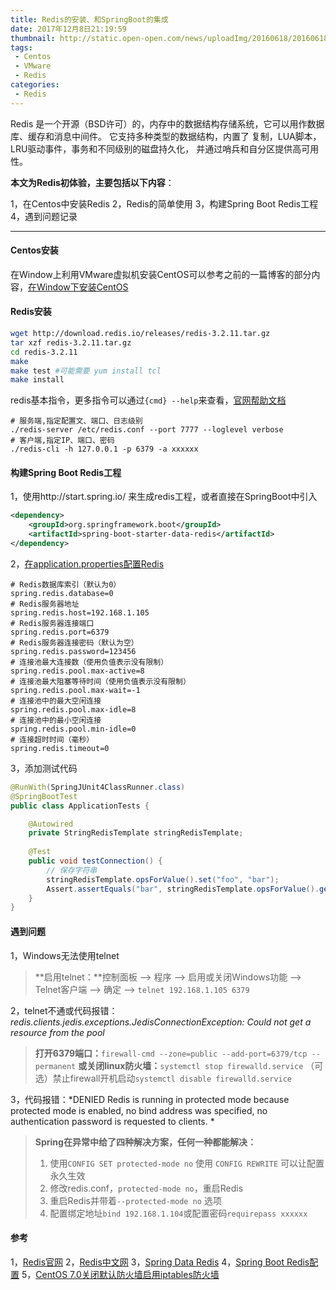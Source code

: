 ```yaml
---
title: Redis的安装、和SpringBoot的集成
date: 2017年12月8日21:19:59
thumbnail: http://static.open-open.com/news/uploadImg/20160618/20160618093614_122.png
tags: 
 - Centos
 - VMware
 - Redis
categories: 
 - Redis
---
```

Redis 是一个开源（BSD许可）的，内存中的数据结构存储系统，它可以用作数据库、缓存和消息中间件。 它支持多种类型的数据结构，内置了 复制，LUA脚本，LRU驱动事件，事务和不同级别的磁盘持久化， 并通过哨兵和自分区提供高可用性。

**本文为Redis初体验，主要包括以下内容**：

1，在Centos中安装Redis
2，Redis的简单使用
3，构建Spring Boot Redis工程
4，遇到问题记录

<!--more-->

----------
#### **Centos安装**
在Window上利用VMware虚拟机安装CentOS可以参考之前的一篇博客的部分内容，[在Window下安装CentOS](https://vther.coding.me/nginx-install-on-centos-in-windows/)
#### **Redis安装**

```bash
wget http://download.redis.io/releases/redis-3.2.11.tar.gz
tar xzf redis-3.2.11.tar.gz
cd redis-3.2.11
make
make test #可能需要 yum install tcl
make install 
```
redis基本指令，更多指令可以通过`{cmd} --help`来查看，[官网帮助文档](https://redis.io/topics/rediscli)
```
# 服务端,指定配置文、端口、日志级别
./redis-server /etc/redis.conf --port 7777 --loglevel verbose 
# 客户端,指定IP、端口、密码
./redis-cli -h 127.0.0.1 -p 6379 -a xxxxxx
```
#### **构建Spring Boot Redis工程**
1，使用http://start.spring.io/ 来生成redis工程，或者直接在SpringBoot中引入
```xml
<dependency>
    <groupId>org.springframework.boot</groupId>
    <artifactId>spring-boot-starter-data-redis</artifactId>
</dependency>
```
2，[在application.properties配置Redis](https://docs.spring.io/spring-boot/docs/current/reference/htmlsingle/)
```
# Redis数据库索引（默认为0）
spring.redis.database=0
# Redis服务器地址
spring.redis.host=192.168.1.105
# Redis服务器连接端口
spring.redis.port=6379
# Redis服务器连接密码（默认为空）
spring.redis.password=123456
# 连接池最大连接数（使用负值表示没有限制）
spring.redis.pool.max-active=8
# 连接池最大阻塞等待时间（使用负值表示没有限制）
spring.redis.pool.max-wait=-1
# 连接池中的最大空闲连接
spring.redis.pool.max-idle=8
# 连接池中的最小空闲连接
spring.redis.pool.min-idle=0
# 连接超时时间（毫秒）
spring.redis.timeout=0
```
3，添加测试代码
```java
@RunWith(SpringJUnit4ClassRunner.class)
@SpringBootTest
public class ApplicationTests {

    @Autowired
    private StringRedisTemplate stringRedisTemplate;
    
    @Test
    public void testConnection() {
        // 保存字符串
        stringRedisTemplate.opsForValue().set("foo", "bar");
        Assert.assertEquals("bar", stringRedisTemplate.opsForValue().get("foo"));
    }
}
```
#### **遇到问题**
1，Windows无法使用telnet
> **启用telnet：**控制面板 --> 程序 --> 启用或关闭Windows功能 --> Telnet客户端 --> 确定 --> `telnet 192.168.1.105 6379`

2，telnet不通或代码报错：*redis.clients.jedis.exceptions.JedisConnectionException: Could not get a resource from the pool*
> **打开6379端口：**`firewall-cmd --zone=public --add-port=6379/tcp --permanent`
> **或关闭linux防火墙：**`systemctl stop firewalld.service` （可选）禁止firewall开机启动`systemctl disable firewalld.service` 

3，代码报错：*DENIED Redis is running in protected mode because protected mode is enabled, no bind address was specified, no authentication password is requested to clients. *
> **Spring在异常中给了四种解决方案，任何一种都能解决：**
> 1) 使用`CONFIG SET protected-mode no` 使用 `CONFIG REWRITE` 可以让配置永久生效
> 2) 修改redis.conf，`protected-mode no`，重启Redis 
> 3) 重启Redis并带着`--protected-mode no` 选项  
> 4) 配置绑定地址`bind 192.168.1.104`或配置密码`requirepass xxxxxx`

#### **参考**
1，[Redis官网](https://redis.io)
2，[Redis中文网](http://www.redis.cn/)
3，[Spring Data Redis](https://docs.spring.io/spring-data/redis/docs/1.6.2.RELEASE/reference/html/)
4，[Spring Boot Redis配置](https://docs.spring.io/spring-boot/docs/current/reference/htmlsingle/)
5，[CentOS 7.0关闭默认防火墙启用iptables防火墙](https://docs.spring.io/spring-boot/docs/current/reference/htmlsingle/)